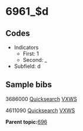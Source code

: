 # 6961\_$d

## Codes

-   Indicators
    -   First: 1
    -   Second: \_
-   Subfield: d

## Sample bibs

3686000 [Quicksearch](https://search.library.yale.edu/catalog/3686000) [VXWS](http://prodorbis.library.yale.edu:7014/vxws/GetHoldingsService?bibId=3686000)

4611090 [Quicksearch](https://search.library.yale.edu/catalog/4611090) [VXWS](http://prodorbis.library.yale.edu:7014/vxws/GetHoldingsService?bibId=4611090)

**Parent topic:**[696](../../tags/696/696.md)

